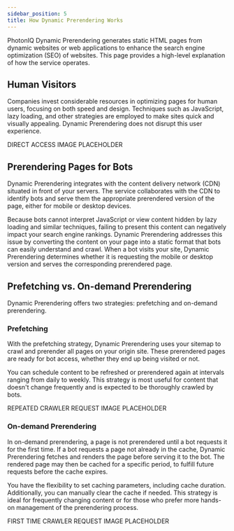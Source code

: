 ```yaml
---
sidebar_position: 5
title: How Dynamic Prerendering Works
---
```


PhotonIQ Dynamic Prerendering generates static HTML pages from dynamic websites or web applications to enhance the search engine optimization (SEO) of websites. This page provides a high-level explanation of how the service operates.

## Human Visitors

Companies invest considerable resources in optimizing pages for human users, focusing on both speed and design. Techniques such as JavaScript, lazy loading, and other strategies are employed to make sites quick and visually appealing. Dynamic Prerendering does not disrupt this user experience.

DIRECT ACCESS IMAGE PLACEHOLDER

## Prerendering Pages for Bots

Dynamic Prerendering integrates with the content delivery network (CDN) situated in front of your servers. The service collaborates with the CDN to identify bots and serve them the appropriate prerendered version of the page, either for mobile or desktop devices.

Because bots cannot interpret JavaScript or view content hidden by lazy loading and similar techniques, failing to present this content can negatively impact your search engine rankings. Dynamic Prerendering addresses this issue by converting the content on your page into a static format that bots can easily understand and crawl. When a bot visits your site, Dynamic Prerendering determines whether it is requesting the mobile or desktop version and serves the corresponding prerendered page.

## Prefetching vs. On-demand Prerendering

Dynamic Prerendering offers two strategies: prefetching and on-demand prerendering.

### Prefetching

With the prefetching strategy, Dynamic Prerendering uses your sitemap to crawl and prerender all pages on your origin site. These prerendered pages are ready for bot access, whether they end up being visited or not.

You can schedule content to be refreshed or prerendered again at intervals ranging from daily to weekly. This strategy is most useful for content that doesn't change frequently and is expected to be thoroughly crawled by bots.

REPEATED CRAWLER REQUEST IMAGE PLACEHOLDER

### On-demand Prerendering

In on-demand prerendering, a page is not prerendered until a bot requests it for the first time. If a bot requests a page not already in the cache, Dynamic Prerendering fetches and renders the page before serving it to the bot. The rendered page may then be cached for a specific period, to fulfill future requests before the cache expires.

You have the flexibility to set caching parameters, including cache duration. Additionally, you can manually clear the cache if needed. This strategy is ideal for frequently changing content or for those who prefer more hands-on management of the prerendering process.

FIRST TIME CRAWLER REQUEST IMAGE PLACEHOLDER
